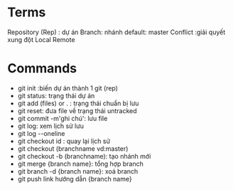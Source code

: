 # Terms

Repository (Rep) : dự án
Branch: nhánh default: master
Conflict :giải quyết xung đột
Local
Remote

# Commands

- git init :biến dự án thành 1 git (rep)
- git status: trạng thái dự án
- git add (files) or . : trạng thái chuẩn bị lưu
- git reset: đưa file về trạng thái untracked
- git commit -m'ghi chú': lưu file
- git log: xem lịch sử lưu
- git log --oneline
- git checkout id : quay lại lịch sử
- git checkout (branchname vd:master)
- git checkout -b (branchname): tạo nhánh mới
- git merge {branch name}: tổng hợp branch
- git branch -d {branch name}: xoá branch
- git push link hướng dẫn {branch name}

